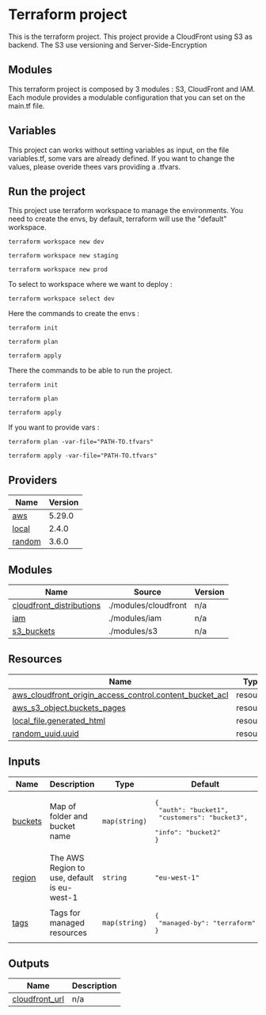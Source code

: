 # Terraform project

This is the terraform project. This project provide a CloudFront using S3 as backend. The S3 use versioning and Server-Side-Encryption

## Modules

This terraform project is composed by 3 modules : S3, CloudFront and IAM. Each module provides a modulable configuration that you can set on the main.tf file.

## Variables

This project can works without setting variables as input, on the file variables.tf, some vars are already defined. If you want to change the values, please overide thees vars providing a .tfvars.

## Run the project

This project use terraform workspace to manage the environments. You need to create the envs, by default, terraform will use the "default" workspace.

    terraform workspace new dev

    terraform workspace new staging

    terraform workspace new prod

To select to workspace where we want to deploy :

    terraform workspace select dev

Here the commands to create the envs : 

    terraform init

    terraform plan

    terraform apply

There the commands to be able to run the project.

    terraform init

    terraform plan

    terraform apply

If you want to provide vars :

    terraform plan -var-file="PATH-TO.tfvars"

    terraform apply -var-file="PATH-TO.tfvars"

## Providers

| Name | Version |
|------|---------|
| <a name="provider_aws"></a> [aws](#provider\_aws) | 5.29.0 |
| <a name="provider_local"></a> [local](#provider\_local) | 2.4.0 |
| <a name="provider_random"></a> [random](#provider\_random) | 3.6.0 |

## Modules

| Name | Source | Version |
|------|--------|---------|
| <a name="module_cloudfront_distributions"></a> [cloudfront\_distributions](#module\_cloudfront\_distributions) | ./modules/cloudfront | n/a |
| <a name="module_iam"></a> [iam](#module\_iam) | ./modules/iam | n/a |
| <a name="module_s3_buckets"></a> [s3\_buckets](#module\_s3\_buckets) | ./modules/s3 | n/a |

## Resources

| Name | Type |
|------|------|
| [aws_cloudfront_origin_access_control.content_bucket_acl](https://registry.terraform.io/providers/hashicorp/aws/latest/docs/resources/cloudfront_origin_access_control) | resource |
| [aws_s3_object.buckets_pages](https://registry.terraform.io/providers/hashicorp/aws/latest/docs/resources/s3_object) | resource |
| [local_file.generated_html](https://registry.terraform.io/providers/hashicorp/local/latest/docs/resources/file) | resource |
| [random_uuid.uuid](https://registry.terraform.io/providers/hashicorp/random/latest/docs/resources/uuid) | resource |

## Inputs

| Name | Description | Type | Default | Required |
|------|-------------|------|---------|:--------:|
| <a name="input_buckets"></a> [buckets](#input\_buckets) | Map of folder and bucket name | `map(string)` | <pre>{<br>  "auth": "bucket1",<br>  "customers": "bucket3",<br>  "info": "bucket2"<br>}</pre> | no |
| <a name="input_region"></a> [region](#input\_region) | The AWS Region to use, default is eu-west-1 | `string` | `"eu-west-1"` | no |
| <a name="input_tags"></a> [tags](#input\_tags) | Tags for managed resources | `map(string)` | <pre>{<br>  "managed-by": "terraform"<br>}</pre> | no |

## Outputs

| Name | Description |
|------|-------------|
| <a name="output_cloudfront_url"></a> [cloudfront\_url](#output\_cloudfront\_url) | n/a |
<!-- END_TF_DOCS -->